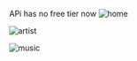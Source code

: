 APi has no free tier now
![home](https://user-images.githubusercontent.com/61586802/195142476-e96968a6-ea1e-4512-92bd-647810db9683.png)

![artist](https://user-images.githubusercontent.com/61586802/195142487-61be415f-ff5f-45eb-a447-1992f4096658.png)

![music](https://user-images.githubusercontent.com/61586802/195142515-a85da9a4-a7bd-4d9e-b884-f18a8242a7c4.png)
